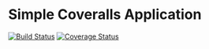 Simple Coveralls Application
============================
[![Build Status](https://travis-ci.org/Krasnyanskiy/simple-coveralls-app.svg?branch=develop)](https://travis-ci.org/Krasnyanskiy/simple-coveralls-app)
[![Coverage Status](https://img.shields.io/coveralls/Krasnyanskiy/simple-coveralls-app.svg)](https://coveralls.io/r/Krasnyanskiy/simple-coveralls-app?branch=develop)